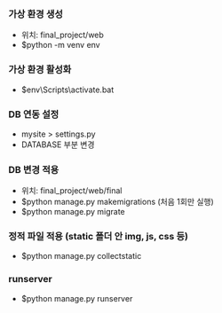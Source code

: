 ### 가상 환경 생성
- 위치: final_project/web
- $python -m venv env

### 가상 환경 활성화
- $env\Scripts\activate.bat

### DB 연동 설정
- mysite > settings.py
- DATABASE 부분 변경

### DB 변경 적용
- 위치: final_project/web/final
- $python manage.py makemigrations (처음 1회만 실행)
- $python manage.py migrate

### 정적 파일 적용 (static 폴더 안 img, js, css 등)
- $python manage.py collectstatic

### runserver
- $python manage.py runserver

